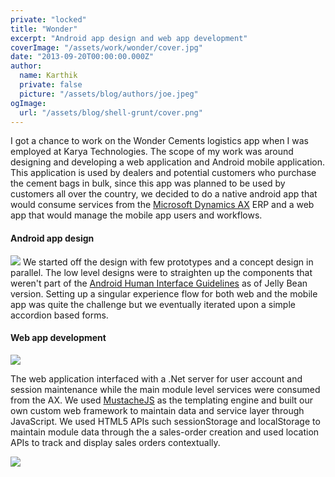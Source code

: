 ```yaml
---
private: "locked"
title: "Wonder"
excerpt: "Android app design and web app development"
coverImage: "/assets/work/wonder/cover.jpg"
date: "2013-09-20T00:00:00.000Z"
author:
  name: Karthik
  private: false
  picture: "/assets/blog/authors/joe.jpeg"
ogImage:
  url: "/assets/blog/shell-grunt/cover.png"
---
```


I got a chance to work on the Wonder Cements logistics app when I was employed at Karya Technologies. The scope of my work was around designing and developing a web application and Android mobile application. This application is used by dealers and potential customers who purchase the cement bags in bulk, since this app was planned to be used by customers all over the country, we decided to do a native android app that would consume services from the [Microsoft Dynamics AX](https://www.microsoft.com/en-in/dynamics365/ax-overview) ERP and a web app that would manage the mobile app users and workflows.

#### Android app design

![](/assets/work/wonder/wonder-1-android-design.png)
We started off the design with few prototypes and a concept design in parallel. The low level designs were to straighten up the components that weren't part of the [Android Human Interface Guidelines](https://developer.android.com/guide/practices/ui_guidelines/index.html) as of Jelly Bean version. Setting up a singular experience flow for both web and the mobile app was quite the challenge but we eventually iterated upon a simple accordion based forms.

#### Web app development

![](/assets/work/wonder/wonder-2-webapp.png)

The web application interfaced with a .Net server for user account and session maintenance while the main module level services were consumed from the AX. We used [MustacheJS](http://mustache.github.io/) as the templating engine and built our own custom web framework to maintain data and service layer through JavaScript. We used HTML5 APIs such sessionStorage and localStorage to maintain module data through the a sales-order creation and used location APIs to track and display sales orders contextually.

![](/assets/work/wonder/wonder-3--listings-webapp.png)
